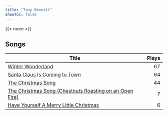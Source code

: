 ```yaml
---
title: "Tony Bennett"
ShowToc: false
---
```


{{< more >}}

## Songs
Title | Plays 
----- | -----: 
[Winter Wonderland](/songs/winter-wonderland) | 67
[Santa Claus Is Coming to Town](/songs/santa-claus-is-coming-to-town) | 64
[The Christmas Song](/songs/the-christmas-song) | 44
[The Christmas Song (Chestnuts Roasting on an Open Fire)](/songs/the-christmas-song-chestnuts-roasting-on-an-open-fire) | 7
[Have Yourself A Merry Little Christmas](/songs/have-yourself-a-merry-little-christmas) | 6

